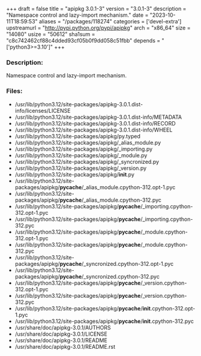 +++
draft = false
title = "apipkg 3.0.1-3"
version = "3.0.1-3"
description = "Namespace control and lazy-import mechanism."
date = "2023-10-11T18:59:53"
aliases = "/packages/118274"
categories = ['devel-extra']
upstreamurl = "http://pypi.python.org/pypi/apipkg"
arch = "x86_64"
size = "14080"
usize = "50612"
sha1sum = "c8c742462cf88c4dded93cf05b0f9dd058c51fbb"
depends = "['python3>=3.10']"
+++
### Description: 
Namespace control and lazy-import mechanism.

### Files: 
* /usr/lib/python3.12/site-packages/apipkg-3.0.1.dist-info/licenses/LICENSE
* /usr/lib/python3.12/site-packages/apipkg-3.0.1.dist-info/METADATA
* /usr/lib/python3.12/site-packages/apipkg-3.0.1.dist-info/RECORD
* /usr/lib/python3.12/site-packages/apipkg-3.0.1.dist-info/WHEEL
* /usr/lib/python3.12/site-packages/apipkg/py.typed
* /usr/lib/python3.12/site-packages/apipkg/_alias_module.py
* /usr/lib/python3.12/site-packages/apipkg/_importing.py
* /usr/lib/python3.12/site-packages/apipkg/_module.py
* /usr/lib/python3.12/site-packages/apipkg/_syncronized.py
* /usr/lib/python3.12/site-packages/apipkg/_version.py
* /usr/lib/python3.12/site-packages/apipkg/__init__.py
* /usr/lib/python3.12/site-packages/apipkg/__pycache__/_alias_module.cpython-312.opt-1.pyc
* /usr/lib/python3.12/site-packages/apipkg/__pycache__/_alias_module.cpython-312.pyc
* /usr/lib/python3.12/site-packages/apipkg/__pycache__/_importing.cpython-312.opt-1.pyc
* /usr/lib/python3.12/site-packages/apipkg/__pycache__/_importing.cpython-312.pyc
* /usr/lib/python3.12/site-packages/apipkg/__pycache__/_module.cpython-312.opt-1.pyc
* /usr/lib/python3.12/site-packages/apipkg/__pycache__/_module.cpython-312.pyc
* /usr/lib/python3.12/site-packages/apipkg/__pycache__/_syncronized.cpython-312.opt-1.pyc
* /usr/lib/python3.12/site-packages/apipkg/__pycache__/_syncronized.cpython-312.pyc
* /usr/lib/python3.12/site-packages/apipkg/__pycache__/_version.cpython-312.opt-1.pyc
* /usr/lib/python3.12/site-packages/apipkg/__pycache__/_version.cpython-312.pyc
* /usr/lib/python3.12/site-packages/apipkg/__pycache__/__init__.cpython-312.opt-1.pyc
* /usr/lib/python3.12/site-packages/apipkg/__pycache__/__init__.cpython-312.pyc
* /usr/share/doc/apipkg-3.0.1/AUTHORS
* /usr/share/doc/apipkg-3.0.1/LICENSE
* /usr/share/doc/apipkg-3.0.1/README
* /usr/share/doc/apipkg-3.0.1/README.rst
